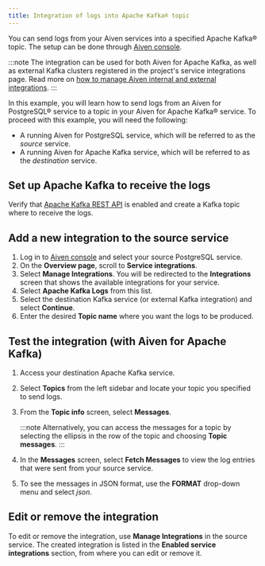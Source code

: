 ```yaml
---
title: Integration of logs into Apache Kafka® topic
---
```


You can send logs from your Aiven services into a specified Apache Kafka® topic.
The setup can be done through [Aiven console](https://console.aiven.io).

:::note
The integration can be used for both Aiven for Apache Kafka, as well as
external Kafka clusters registered in the project's service
integrations page. Read more on
[how to manage Aiven internal and external integrations](/docs/tools/cli/service/integration).
:::

In this example, you will learn how to send logs from an Aiven for
PostgreSQL® service to a topic in your Aiven for Apache Kafka® service.
To proceed with this example, you will need the following:

-   A running Aiven for PostgreSQL service, which will be referred to as
    the *source* service.
-   A running Aiven for Apache Kafka service, which will be referred to
    as the *destination* service.

## Set up Apache Kafka to receive the logs

Verify that
[Apache Kafka REST API](/docs/products/kafka/concepts/kafka-rest-api) is enabled and
create a Kafka topic where to receive the logs.

## Add a new integration to the source service

1.  Log in to [Aiven console](https://console.aiven.io) and select your
    source PostgreSQL service.
1.  On the **Overview page**, scroll to **Service integrations**.
1.  Select **Manage Integrations**. You will be redirected to the
    **Integrations** screen that shows the available
    integrations for your service.
1.  Select **Apache Kafka Logs** from this list.
1.  Select the destination Kafka service (or external Kafka integration)
    and select **Continue**.
1.  Enter the desired **Topic name** where you want the logs to be
    produced.

## Test the integration (with Aiven for Apache Kafka)

1.  Access your destination Apache Kafka service.

1.  Select **Topics** from the left sidebar and locate your topic you
    specified to send logs.

1.  From the **Topic info** screen, select **Messages**.

    :::note
    Alternatively, you can access the messages for a topic by selecting
    the ellipsis in the row of the topic and choosing **Topic
    messages**.
    :::

1.  In the **Messages** screen, select **Fetch Messages** to view the
    log entries that were sent from your source service.

1.  To see the messages in JSON format, use the **FORMAT** drop-down
    menu and select *json*.

## Edit or remove the integration

To edit or remove the integration, use **Manage
Integrations** in the source service. The created integration is listed
in the **Enabled service integrations** section, from where you can edit
or remove it.
